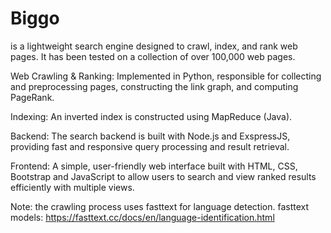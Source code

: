 # Biggo
is a lightweight search engine designed to crawl, index, and rank web pages.
It has been tested on a collection of over 100,000 web pages.

Web Crawling & Ranking: Implemented in Python, responsible for collecting and preprocessing pages, constructing the link graph, and computing PageRank.

Indexing: An inverted index is constructed using MapReduce (Java).

Backend: The search backend is built with Node.js and ExspressJS, providing fast and responsive query processing and result retrieval.

Frontend: A simple, user-friendly web interface built with HTML, CSS, Bootstrap and JavaScript to allow users to search and view ranked results efficiently with multiple views.


Note: the crawling process uses fasttext for language detection.
fasttext models: https://fasttext.cc/docs/en/language-identification.html
